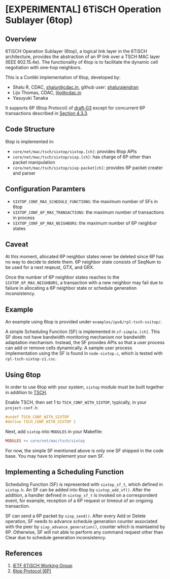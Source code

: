# [EXPERIMENTAL] 6TiSCH Operation Sublayer (6top)

## Overview

6TiSCH Operation Sublayer (6top), a logical link layer in the 6TiSCH
architecture, provides the abstraction of an IP link over a TSCH MAC layer (IEEE
802.15.4e). The functionality of 6top is to facilitate the dynamic cell
negotiation with one-hop neighbors.

This is a Contiki implementation of 6top, developed by:

- Shalu R, CDAC, shalur@cdac.in, github user: [shalurajendran](https://github.com/shalurajendran)
- Lijo Thomas, CDAC, lijo@cdac.in
- Yasuyuki Tanaka

It supports 6P (6top Protocol) of [draft-03](draft-ietf-6tisch-6top-protocol-03)
except for concurrent 6P transactions described in [Section
4.3.3](https://tools.ietf.org/html/draft-ietf-6tisch-6top-protocol-03#section-4.3.3).

## Code Structure

6top is implemented in:
- `core/net/mac/tsch/sixtop/sixtop.[ch]`: provides 6top APIs
- `core/net/mac/tsch/sixtop/sixp.[ch]`: has charge of 6P other than packet manipulation
- `core/net/mac/tsch/sixtop/sixp-packet[ch]`: provides 6P packet creater and parser

## Configuration Paramters

- `SIXTOP_CONF_MAX_SCHEDULE_FUNCTIONS`: the maximum number of SFs in 6top
- `SIXTOP_CONF_6P_MAX_TRANSACTIONS`: the maximum number of transactions in process
- `SIXTOP_CONF_6P_MAX_NEIGHBORS`: the maximum number of 6P neighbor states

## Caveat

At this moment, allocated 6P neighbor states never be deleted since 6P has no
way to decide to delete them. 6P neighbor state consists of SeqNum to be used
for a next reqeust, GTX, and GRX.

Once the number of 6P neighbor states reaches to the `SIXTOP_6P_MAX_NEIGHBORS`,
a transaction with a new neighbor may fail due to failure in allocating a 6P
neighbor state or schedule generation inconsistency.

## Example

An example using 6top is provided under `examples/ipv6/rpl-tsch-sxitop/`.

A simple Scheduling Function (SF) is implemented in `sf-simple.[ch]`. This SF
does not have bandwidth monitoring mechanism nor bandwidth adaptation
mechanism. Instead, the SF provides APIs so that a user process can add or
remove cells dynamically. A sample user process implementation using the SF is
found in `node-sixtop.c`, which is tested with `rpl-tsch-sixtop-z1.csc`.

## Using 6top

In order to use 6top with your system, `sixtop` module must be built together in
addition to [TSCH](../).

Enable TSCH, then set 1 to `TSCH_CONF_WITH_SIXTOP`, typically, in your
`project-conf.h`:

```C
#undef TSCH_CONF_WITH_SIXTOP
#define TSCH_CONF_WITH_SIXTOP 1
```

Next, add `sixtop` into `MODULES` in your Makefile:

```Makefile
MODULES += core/net/mac/tsch/sixtop
```

For now, the simple SF mentioned above is only one SF shipped in the code
base. You may have to implement your own SF.

## Implementing a Scheduling Function

Scheduling Function (SF) is represented with `sixtop_sf_t`, which defined in
`sixtop.h`. An SF can be added into 6top by `sixtop_add_sf()`. After the
addition, a handler defined in `sixtop_sf_t` is invoked on a correspondent
event, for example, reception of a 6P request or timeout of an ongoing
transaction.

SF can send a 6P packet by `sixp_send()`. After every Add or Delete operation,
SF needs to advance schedule generation counter associated with the peer by
`sixp_advance_generation()`, counter which is maintaeind by 6P. Otherwise, SF
will not able to perform any command request other than Clear due to schedule
generation inconsistency.

## References

1. [IETF 6TiSCH Working Group](https://datatracker.ietf.org/wg/6tisch)
2. [6top Protocol (6P)](https://tools.ietf.org/html/draft-ietf-6tisch-6top-protocol)


